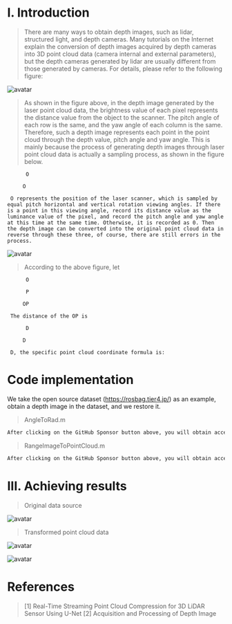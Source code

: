 #  I. Introduction 

>  There are many ways to obtain depth images, such as lidar, structured light, and depth cameras. Many tutorials on the Internet explain the conversion of depth images acquired by depth cameras into 3D point cloud data (camera internal and external parameters), but the depth cameras generated by lidar are usually different from those generated by cameras. For details, please refer to the following figure: 

![avatar]( f7df58f37a574f21a66c8b0e0bc090fa.png) 

>  As shown in the figure above, in the depth image generated by the laser point cloud data, the brightness value of each pixel represents the distance value from the object to the scanner. The pitch angle of each row is the same, and the yaw angle of each column is the same. Therefore, such a depth image represents each point in the point cloud through the depth value, pitch angle and yaw angle. This is mainly because the process of generating depth images through laser point cloud data is actually a sampling process, as shown in the figure below. 

          O 

         O 

     O represents the position of the laser scanner, which is sampled by equal pitch horizontal and vertical rotation viewing angles. If there is a point in this viewing angle, record its distance value as the luminance value of the pixel, and record the pitch angle and yaw angle at this time at the same time. Otherwise, it is recorded as 0. Then the depth image can be converted into the original point cloud data in reverse through these three, of course, there are still errors in the process. 

![avatar]( 9b7c37c0ff354de1b38c0caabea9b180.png) 

>  According to the above figure, let 

          O 

          P 

         OP 

     The distance of the OP is 

          D 

         D 

     D, the specific point cloud coordinate formula is: 

#  Code implementation 

We take the open source dataset (https://rosbag.tier4.jp/) as an example, obtain a depth image in the dataset, and we restore it. 

>  AngleToRad.m 

 ```python  
After clicking on the GitHub Sponsor button above, you will obtain access permissions to my private code repository ( https://github.com/slowlon/my_code_bar ) to view this blog code. By searching the code number of this blog, you can find the code you need, code number is: 202402030957405455
 ```  
>  RangeImageToPointCloud.m 

 ```python  
After clicking on the GitHub Sponsor button above, you will obtain access permissions to my private code repository ( https://github.com/slowlon/my_code_bar ) to view this blog code. By searching the code number of this blog, you can find the code you need, code number is: 202402030957405455
 ```  
#  III. Achieving results 

>  Original data source 

![avatar]( f6147410a182425094d6dab3d2eb57b4.png) 

>  Transformed point cloud data 

![avatar]( ffe789c95aac41f58e2da32279b958f8.png) 

![avatar]( 165d14a51781405ebfa40acbc153ae81.png) 

#  References 

>  [1] Real-Time Streaming Point Cloud Compression for 3D LiDAR Sensor Using U-Net [2] Acquisition and Processing of Depth Image 

